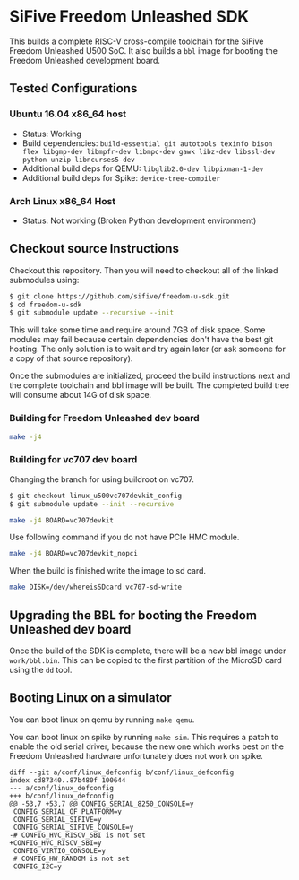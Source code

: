 # SiFive Freedom Unleashed SDK

This builds a complete RISC-V cross-compile toolchain for the SiFive Freedom Unleashed U500 SoC. It also builds a `bbl` image for booting the Freedom Unleashed development board.

## Tested Configurations

### Ubuntu 16.04 x86_64 host

- Status: Working
- Build dependencies: `build-essential git autotools texinfo bison flex libgmp-dev libmpfr-dev libmpc-dev gawk libz-dev libssl-dev python unzip libncurses5-dev`
- Additional build deps for QEMU: `libglib2.0-dev libpixman-1-dev`
- Additional build deps for Spike: `device-tree-compiler`

### Arch Linux x86_64 Host

 - Status: Not working (Broken Python development environment)

## Checkout source Instructions

Checkout this repository. Then you will need to checkout all of the linked submodules using:

```sh
$ git clone https://github.com/sifive/freedom-u-sdk.git
$ cd freedom-u-sdk
$ git submodule update --recursive --init
```

This will take some time and require around 7GB of disk space. Some modules may fail because certain dependencies don't have the best git hosting. The only solution is to wait and try again later (or ask someone for a copy of that source repository).

Once the submodules are initialized, proceed the build instructions next and the complete toolchain and bbl image will be built. The completed build tree will consume about 14G of disk space.

### Building for Freedom Unleashed dev board

```sh
make -j4
```

### Building for vc707 dev board

Changing the branch for using buildroot on vc707.

```sh
$ git checkout linux_u500vc707devkit_config
$ git submodule update --init --recursive
```

```sh
make -j4 BOARD=vc707devkit
```
Use following command if you do not have PCIe HMC module.

```sh
make -j4 BOARD=vc707devkit_nopci
```

When the build is finished write the image to sd card.
```sh
make DISK=/dev/whereisSDcard vc707-sd-write
```


## Upgrading the BBL for booting the Freedom Unleashed dev board

Once the build of the SDK is complete, there will be a new bbl image under `work/bbl.bin`. This can be copied to the first partition of the MicroSD card using the `dd` tool.

## Booting Linux on a simulator

You can boot linux on qemu by running `make qemu`.

You can boot linux on spike by running `make sim`.  This requires a patch to
enable the old serial driver, because the new one which works best on the
Freedom Unleashed hardware unfortunately does not work on spike.

```
diff --git a/conf/linux_defconfig b/conf/linux_defconfig
index cd87340..87b480f 100644
--- a/conf/linux_defconfig
+++ b/conf/linux_defconfig
@@ -53,7 +53,7 @@ CONFIG_SERIAL_8250_CONSOLE=y
 CONFIG_SERIAL_OF_PLATFORM=y
 CONFIG_SERIAL_SIFIVE=y
 CONFIG_SERIAL_SIFIVE_CONSOLE=y
-# CONFIG_HVC_RISCV_SBI is not set
+CONFIG_HVC_RISCV_SBI=y
 CONFIG_VIRTIO_CONSOLE=y
 # CONFIG_HW_RANDOM is not set
 CONFIG_I2C=y
```
